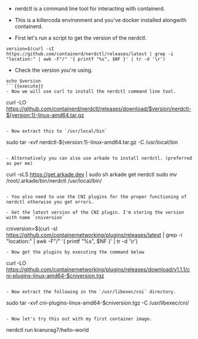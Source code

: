 - nerdctl is a command line tool for interacting with containerd. 
- This is a killercoda environment and you've docker installed alongwith containerd. 


- First let's run a script to get the version of the nerdctl. 

```
version=$(curl -sI https://github.com/containerd/nerdctl/releases/latest | grep -i "location:" | awk -F"/" '{ printf "%s", $NF }' | tr -d '\r')
```
- Check the version you're using. 
```
echo $version
```{{execute}}
- Now we will use curl to install the nerdctl command line tool. 

```
curl -LO https://github.com/containerd/nerdctl/releases/download/$version/nerdctl-${version:1}-linux-amd64.tar.gz
```{{execute}}

- Now extract this to `/usr/local/bin` 

```
sudo tar -xvf nerdctl-${version:1}-linux-amd64.tar.gz -C /usr/local/bin
```

- Alternatively you can also use arkade to install nerdctl. (preferred as per me)

```
curl -sLS https://get.arkade.dev | sudo sh
arkade get nerdctl 
sudo mv /root/.arkade/bin/nerdctl /usr/local/bin/
```{{copy}}

- You also need to use the CNI plugins for the proper functioning of nerdctl otherwise you get errors. 

- Get the latest version of the CNI plugin. I'm storing the version with name `cniversion` 

```
cniversion=$(curl -sI https://github.com/containernetworking/plugins/releases/latest | grep -i "location:" | awk -F"/" '{ printf "%s", $NF }' | tr -d '\r')
```{{exec}}
- Now get the plugins by executing the command below 

```
curl -LO https://github.com/containernetworking/plugins/releases/download/v1.1.1/cni-plugins-linux-amd64-$cniversion.tgz
```{{exec}}

- Now extract the following in the `/usr/libexec/cni` directory. 

```
sudo tar -xvf cni-plugins-linux-amd64-$cniversion.tgz -C /usr/libexec/cni/
```{{exec}}

- Now let's try this out with my first container image. 

```
nerdctl run kranurag7/hello-world
```{{exec}}